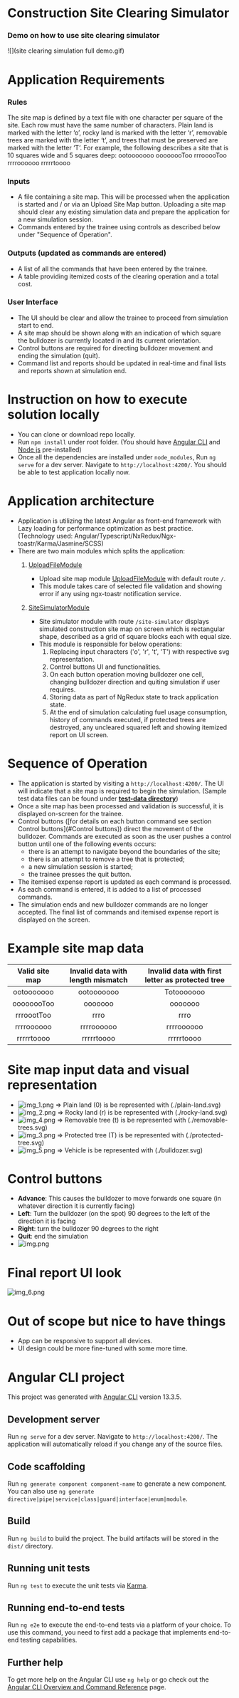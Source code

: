 # Construction Site Clearing Simulator

### Demo on how to use site clearing simulator

![](site clearing simulation full demo.gif)

# Application Requirements

### Rules

The site map is defined by a text file with one character per square of the site. Each row must have the same number of
characters. Plain land is marked with the letter ‘o’, rocky land is marked with the letter ‘r’, removable trees are
marked with the letter ‘t’, and trees that must be preserved are marked with the letter ‘T’. For example, the following
describes a site that is 10 squares wide and 5 squares deep: ootooooooo oooooooToo rrrooooToo rrrroooooo rrrrrtoooo

### Inputs

- A file containing a site map. This will be processed when the application is started
  and / or via an Upload Site Map button. Uploading a site map should clear any
  existing simulation data and prepare the application for a new simulation session.
- Commands entered by the trainee using controls as described below under "Sequence
  of Operation".

### Outputs (updated as commands are entered)

- A list of all the commands that have been entered by the trainee.
- A table providing itemized costs of the clearing operation and a total cost.

### User Interface

- The UI should be clear and allow the trainee to proceed from simulation start to end.
- A site map should be shown along with an indication of which square the bulldozer is
  currently located in and its current orientation.
- Control buttons are required for directing bulldozer movement and ending the
  simulation (quit).
- Command list and reports should be updated in real-time and final lists and reports
  shown at simulation end.

# Instruction on how to execute solution locally

- You can clone or download repo locally.
- Run `npm install` under root folder. (You should have [Angular CLI](https://github.com/angular/angular-cli)
  and [Node js](https://nodejs.org/en/download/) pre-installed)
- Once all the dependencies are installed under `node_modules`, Run `ng serve` for a dev server. Navigate
  to `http://localhost:4200/`. You should be able to test application locally now.

# Application architecture

- Application is utilizing the latest Angular as front-end framework with Lazy loading for performance
  optimization as best practice. (Technology used: Angular/Typescript/NxRedux/Ngx-toastr/Karma/Jasmine/SCSS)
- There are two main modules which splits the application:
  1. [UploadFileModule](src/app/upload-file/upload-file.module.ts)

     - Upload site map module [UploadFileModule](src/app/upload-file/upload-file.module.ts) with default route `/`.
     - This module takes care of selected file validation and showing error if any using ngx-toastr notification service.

  2. [SiteSimulatorModule](src/app/site-simulator/site-simulator.module.ts)

     - Site simulator module with route `/site-simulator` displays simulated construction site map on screen which is rectangular shape, described as
       a grid of square blocks each with equal size.
     - This module is responsible for below operations:
       1. Replacing input characters ('o', 'r', 't', 'T') with respective svg representation.
       2. Control buttons UI and functionalities.
       3. On each button operation moving bulldozer one cell, changing bulldozer direction and quiting simulation if user
          requires.
       4. Storing data as part of NgRedux state to track application state.
       5. At the end of simulation calculating fuel usage consumption, history of commands executed, if protected trees are
          destroyed, any uncleared squared left and showing itemized report on UI screen.

# Sequence of Operation

- The application is started by visiting a `http://localhost:4200/`. The UI will indicate that a site map is
  required to begin the simulation. (Sample test data files can be found under **[test-data directory](test-data)**)
- Once a site map has been processed and validation is successful, it is displayed on-screen for the trainee.
- Control buttons ([for details on each button command see section Control buttons](#Control buttons)) direct the
  movement of the bulldozer. Commands are executed as
  soon as the user pushes a control button until one of the following events occurs:
  - there is an attempt to navigate beyond the boundaries of the site;
  - there is an attempt to remove a tree that is protected;
  - a new simulation session is started;
  - the trainee presses the quit button.
- The itemised expense report is updated as each command is processed.
- As each command is entered, it is added to a list of processed commands.
- The simulation ends and new bulldozer commands are no longer accepted. The final
  list of commands and itemised expense report is displayed on the screen.

# Example site map data

| Valid site map | Invalid data with length mismatch | Invalid data with first letter as protected tree |
|:--------------:|:---------------------------------:|:------------------------------------------------:|
|   ootooooooo   |            ootooooooo             |                    Totooooooo                    |
|   oooooooToo   |              ooooooo              |                     ooooooo                      |
|   rrroootToo   |               rrro                |                       rrro                       |
|   rrrroooooo   |            rrrroooooo             |                    rrrroooooo                    |
|   rrrrrtoooo   |            rrrrrtoooo             |                    rrrrrtoooo                    |

# Site map input data and visual representation

- ![img_1.png](img_1.png) => Plain land (0) is be represented with (./plain-land.svg)
- ![img_2.png](img_2.png) => Rocky land (r) is be represented with (./rocky-land.svg)
- ![img_4.png](img_4.png) => Removable tree (t) is be represented with (./removable-trees.svg)
- ![img_3.png](img_3.png) => Protected tree (T) is be represented with (./protected-tree.svg)
- ![img_5.png](img_5.png) => Vehicle is be represented with (./bulldozer.svg)

# Control buttons

- **Advance**: This causes the bulldozer to move forwards one square (in whatever direction it is currently facing)
- **Left**: Turn the bulldozer (on the spot) 90 degrees to the left of the direction it is facing
- **Right**: turn the bulldozer 90 degrees to the right
- **Quit**: end the simulation
- ![img.png](img.png)

# Final report UI look

![img_6.png](img_6.png)

# Out of scope but nice to have things

- App can be responsive to support all devices.
- UI design could be more fine-tuned with some more time.

# Angular CLI project

This project was generated with [Angular CLI](https://github.com/angular/angular-cli) version 13.3.5.

## Development server

Run `ng serve` for a dev server. Navigate to `http://localhost:4200/`. The application will automatically reload if you
change any of the source files.

## Code scaffolding

Run `ng generate component component-name` to generate a new component. You can also
use `ng generate directive|pipe|service|class|guard|interface|enum|module`.

## Build

Run `ng build` to build the project. The build artifacts will be stored in the `dist/` directory.

## Running unit tests

Run `ng test` to execute the unit tests via [Karma](https://karma-runner.github.io).

## Running end-to-end tests

Run `ng e2e` to execute the end-to-end tests via a platform of your choice. To use this command, you need to first add a
package that implements end-to-end testing capabilities.

## Further help

To get more help on the Angular CLI use `ng help` or go check out
the [Angular CLI Overview and Command Reference](https://angular.io/cli) page.
